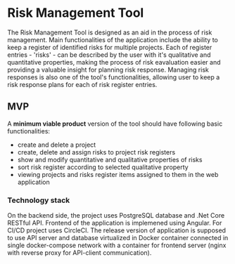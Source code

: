 # Risk Management Tool

The Risk Management Tool is designed as an aid in the process of risk management. Main functionalities of the application include the ability to keep a register of identified risks for multiple projects. 
Each of register entries - 'risks' - can be described by the user with it's qualitative and quantitative properties, making the process of risk eavaluation easier and providing a valuable insight for planning risk response. Managing risk responses is also one of the tool's functionalities, allowing user to keep a risk response plans for each of risk register entries. 

## MVP
A **minimum viable product** version of the tool should have following basic functionalities:
- create and delete a project
- create, delete and assign risks to project risk registers
- show and modify quantitative and qualitative properties of risks
- sort risk register according to selected qualitative property
- viewing projects and risks register items assigned to them in the web application

### Technology stack
On the backend side, the project uses PostgreSQL database and .Net Core RESTful API. Frontend of the application is implemened using Angular. 
For CI/CD project uses CircleCI.
The release version of application is supposed to use API server and database virtualized in Docker container connected in single docker-compose network with a container for frontend server (nginx with reverse proxy for API-client communication).
